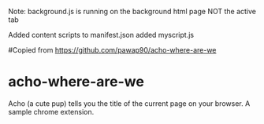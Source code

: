 Note:
    background.js is running on the background html page NOT the active tab

Added content scripts to manifest.json
added myscript.js





#Copied from https://github.com/pawap90/acho-where-are-we
# acho-where-are-we
Acho (a cute pup) tells you the title of the current page on your browser. A sample chrome extension.
